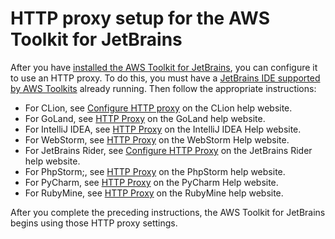 # HTTP proxy setup for the AWS Toolkit for JetBrains<a name="setup-http-proxy"></a>

After you have [installed the AWS Toolkit for JetBrains](key-tasks.md#key-tasks-install), you can configure it to use an HTTP proxy\. To do this, you must have a [JetBrains IDE supported by AWS Toolkits](welcome.md#supported-ides) already running\. Then follow the appropriate instructions:
+ For CLion, see [Configure HTTP proxy](https://www.jetbrains.com/help/clion/configuring-http-proxy.html) on the CLion help website\.
+ For GoLand, see [HTTP Proxy](https://www.jetbrains.com/help/go/settings-http-proxy.html) on the GoLand help website\.
+ For IntelliJ IDEA, see [HTTP Proxy](https://www.jetbrains.com/help/idea/settings-http-proxy.html) on the IntelliJ IDEA Help website\.
+ For WebStorm, see [HTTP Proxy](https://www.jetbrains.com/help/webstorm/settings-http-proxy.html) on the WebStorm Help website\.
+ For JetBrains Rider, see [Configure HTTP Proxy](https://www.jetbrains.com/help/rider/Configuring_HTTP_Proxy.html) on the JetBrains Rider help website\.
+ For PhpStorm;, see [HTTP Proxy](https://www.jetbrains.com/help/phpstorm/settings-http-proxy.html) on the PhpStorm help website\.
+ For PyCharm, see [HTTP Proxy](https://www.jetbrains.com/help/pycharm/settings-http-proxy.html) on the PyCharm Help website\.
+ For RubyMine, see [HTTP Proxy](https://www.jetbrains.com/help/ruby/settings-http-proxy.html) on the RubyMine help website\.

After you complete the preceding instructions, the AWS Toolkit for JetBrains begins using those HTTP proxy settings\.